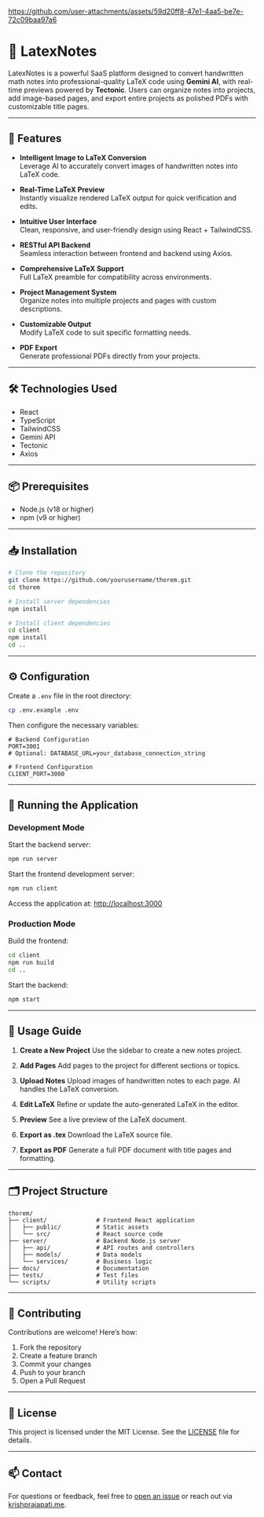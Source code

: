 
https://github.com/user-attachments/assets/59d20ff8-47e1-4aa5-be7e-72c09baa97a6

# 📝 LatexNotes

LatexNotes is a powerful SaaS platform designed to convert handwritten math notes into professional-quality LaTeX code using **Gemini AI**, with real-time previews powered by **Tectonic**. Users can organize notes into projects, add image-based pages, and export entire projects as polished PDFs with customizable title pages.

---

## 🚀 Features

- **Intelligent Image to LaTeX Conversion**  
  Leverage AI to accurately convert images of handwritten notes into LaTeX code.
  
- **Real-Time LaTeX Preview**  
  Instantly visualize rendered LaTeX output for quick verification and edits.
  
- **Intuitive User Interface**  
  Clean, responsive, and user-friendly design using React + TailwindCSS.
  
- **RESTful API Backend**  
  Seamless interaction between frontend and backend using Axios.
  
- **Comprehensive LaTeX Support**  
  Full LaTeX preamble for compatibility across environments.
  
- **Project Management System**  
  Organize notes into multiple projects and pages with custom descriptions.
  
- **Customizable Output**  
  Modify LaTeX code to suit specific formatting needs.
  
- **PDF Export**  
  Generate professional PDFs directly from your projects.

---

## 🛠️ Technologies Used

- React  
- TypeScript  
- TailwindCSS  
- Gemini API  
- Tectonic  
- Axios

---

## 📦 Prerequisites

- Node.js (v18 or higher)  
- npm (v9 or higher)

---

## 📥 Installation

```bash
# Clone the repository
git clone https://github.com/yourusername/thorem.git
cd thorem

# Install server dependencies
npm install

# Install client dependencies
cd client
npm install
cd ..
````

---

## ⚙️ Configuration

Create a `.env` file in the root directory:

```bash
cp .env.example .env
```

Then configure the necessary variables:

```env
# Backend Configuration
PORT=3001
# Optional: DATABASE_URL=your_database_connection_string

# Frontend Configuration
CLIENT_PORT=3000
```

---

## 🚀 Running the Application

### Development Mode

Start the backend server:

```bash
npm run server
```

Start the frontend development server:

```bash
npm run client
```

Access the application at: [http://localhost:3000](http://localhost:3000)

### Production Mode

Build the frontend:

```bash
cd client
npm run build
cd ..
```

Start the backend:

```bash
npm start
```

---

## 📖 Usage Guide

1. **Create a New Project**
   Use the sidebar to create a new notes project.

2. **Add Pages**
   Add pages to the project for different sections or topics.

3. **Upload Notes**
   Upload images of handwritten notes to each page. AI handles the LaTeX conversion.

4. **Edit LaTeX**
   Refine or update the auto-generated LaTeX in the editor.

5. **Preview**
   See a live preview of the LaTeX document.

6. **Export as .tex**
   Download the LaTeX source file.

7. **Export as PDF**
   Generate a full PDF document with title pages and formatting.

---

## 🗂️ Project Structure

```
thorem/
├── client/              # Frontend React application
│   ├── public/          # Static assets
│   └── src/             # React source code
├── server/              # Backend Node.js server
│   ├── api/             # API routes and controllers
│   ├── models/          # Data models
│   └── services/        # Business logic
├── docs/                # Documentation
├── tests/               # Test files
└── scripts/             # Utility scripts
```

---

## 🤝 Contributing

Contributions are welcome! Here’s how:

1. Fork the repository
2. Create a feature branch
3. Commit your changes
4. Push to your branch
5. Open a Pull Request

---

## 📄 License

This project is licensed under the MIT License. See the [LICENSE](LICENSE) file for details.

---

## 📫 Contact

For questions or feedback, feel free to [open an issue](https://github.com/yourusername/thorem/issues)
or reach out via [krishprajapati.me](https://krishprajapati.me).




